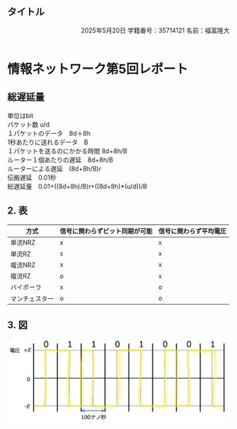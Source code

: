 ## タイトル

<div style="text-align: right;">
2025年5月20日  
学籍番号：35714121  
名前：福富隆大  
<br>
<br>
</div>  

# 情報ネットワーク第5回レポート

## 総遅延量

単位はbit  
パケット数 u/d  
１パケットのデータ　8d＋8h  
1秒あたりに送れるデータ　B  
１パケットを送るのにかかる時間 8d+8h/B  
ルーター１個あたりの遅延　8d+8h/B  
ルーターによる遅延　(8d+8h/B)r  
伝搬遅延　0.01秒  
総遅延量　0.01+((8d+8h)/B)r+((8d+8h)*(u/d))/B  

## 2. 表

| ⽅式 | 信号に関わらずビット同期が可能 | 信号に関わらず平均電圧 |
| --- | --- | --- |
| 単流NRZ | x | x |
| 単流RZ | x | x |
| 複流NRZ | x | x |
| 複流RZ | o | x |
| バイポーラ | x | o |
| マンチェスター | o | o |

## 3. 図

![画像](./名称未設定のデザイン.png)
